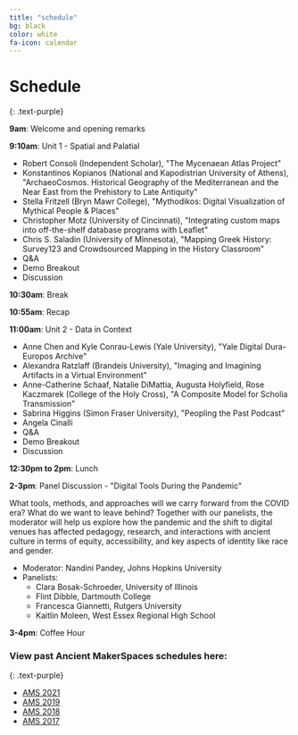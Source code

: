 ```yaml
---
title: "schedule"
bg: black
color: white
fa-icon: calendar
---
```


# Schedule
{: .text-purple}

**9am**: Welcome and opening remarks  

**9:10am**: Unit 1 - Spatial and Palatial
* Robert Consoli (Independent Scholar), "The Mycenaean Atlas Project"
* Konstantinos Kopianos (National and Kapodistrian University of Athens), "ArchaeoCosmos. Historical Geography of the Mediterranean and the Near East from the Prehistory to Late Antiquity"
* Stella Fritzell (Bryn Mawr College), "Mythodikos: Digital Visualization of Mythical People & Places"
* Christopher Motz (University of Cincinnati), "Integrating custom maps into off-the-shelf database programs with Leaflet"
* Chris S. Saladin (University of Minnesota), "Mapping Greek History: Survey123 and Crowdsourced Mapping in the History Classroom"
* Q&A
* Demo Breakout
* Discussion

**10:30am**: Break

**10:55am**: Recap

**11:00am**: Unit 2 - Data in Context
* Anne Chen and Kyle Conrau-Lewis (Yale University), "Yale Digital Dura-Europos Archive"
* Alexandra Ratzlaff (Brandeis University), "Imaging and Imagining Artifacts in a Virtual Environment"
* Anne-Catherine Schaaf, Natalie DiMattia, Augusta Holyfield, Rose Kaczmarek (College of the Holy Cross), "A Composite Model for Scholia Transmission"
* Sabrina Higgins (Simon Fraser University), "Peopling the Past Podcast"
* Angela Cinalli
* Q&A
* Demo Breakout
* Discussion

**12:30pm to 2pm**: Lunch

**2-3pm**: Panel Discussion - "Digital Tools During the Pandemic"

What tools, methods, and approaches will we carry forward from the COVID era? What do we want to leave behind? Together with our panelists, the moderator will help us explore how the pandemic and the shift to digital venues has affected pedagogy, research, and interactions with ancient culture in terms of equity, accessibility, and key aspects of identity like race and gender.

* Moderator: Nandini Pandey, Johns Hopkins University
* Panelists:
  * Clara Bosak-Schroeder, University of Illinois
  * Flint Dibble, Dartmouth College
  * Francesca Giannetti, Rutgers University
  * Kaitlin Moleen, West Essex Regional High School

**3-4pm**: Coffee Hour

### View past Ancient MakerSpaces schedules here:
{: .text-purple}
- [AMS 2021](https://rachelstarry.github.io/AMS2021/)
- [AMS 2019](https://diyclassics.github.io/ams-2019/)
- [AMS 2018](https://diyclassics.github.io/ams-2018/)
- [AMS 2017](https://diyclassics.github.io/ams/)
